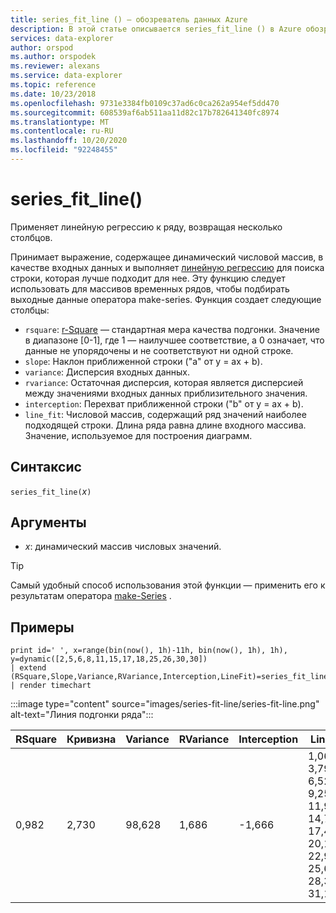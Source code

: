 ```yaml
---
title: series_fit_line () — обозреватель данных Azure
description: В этой статье описывается series_fit_line () в Azure обозреватель данных.
services: data-explorer
author: orspod
ms.author: orspodek
ms.reviewer: alexans
ms.service: data-explorer
ms.topic: reference
ms.date: 10/23/2018
ms.openlocfilehash: 9731e3384fb0109c37ad6c0ca262a954ef5dd470
ms.sourcegitcommit: 608539af6ab511aa11d82c17b782641340fc8974
ms.translationtype: MT
ms.contentlocale: ru-RU
ms.lasthandoff: 10/20/2020
ms.locfileid: "92248455"
---
```

# <a name="series_fit_line"></a>series_fit_line()

Применяет линейную регрессию к ряду, возвращая несколько столбцов.  

Принимает выражение, содержащее динамический числовой массив, в качестве входных данных и выполняет [линейную регрессию](https://en.wikipedia.org/wiki/Line_fitting) для поиска строки, которая лучше подходит для нее. Эту функцию следует использовать для массивов временных рядов, чтобы подбирать выходные данные оператора make-series. Функция создает следующие столбцы:
* `rsquare`: [r-Square](https://en.wikipedia.org/wiki/Coefficient_of_determination) — стандартная мера качества подгонки. Значение в диапазоне [0-1], где 1 — наилучшее соответствие, а 0 означает, что данные не упорядочены и не соответствуют ни одной строке. 
* `slope`: Наклон приближенной строки ("a" от y = ax + b).
* `variance`: Дисперсия входных данных.
* `rvariance`: Остаточная дисперсия, которая является дисперсией между значениями входных данных приблизительного значения.
* `interception`: Перехват приближенной строки ("b" от y = ax + b).
* `line_fit`: Числовой массив, содержащий ряд значений наиболее подходящей строки. Длина ряда равна длине входного массива. Значение, используемое для построения диаграмм.

## <a name="syntax"></a>Синтаксис

`series_fit_line(`*x*`)`

## <a name="arguments"></a>Аргументы

* *x*: динамический массив числовых значений.

> [!TIP]
> Самый удобный способ использования этой функции — применить его к результатам оператора [make-Series](make-seriesoperator.md) .

## <a name="examples"></a>Примеры

<!-- csl: https://help.kusto.windows.net:443/Samples -->
```kusto
print id=' ', x=range(bin(now(), 1h)-11h, bin(now(), 1h), 1h), y=dynamic([2,5,6,8,11,15,17,18,25,26,30,30])
| extend (RSquare,Slope,Variance,RVariance,Interception,LineFit)=series_fit_line(y)
| render timechart
```

:::image type="content" source="images/series-fit-line/series-fit-line.png" alt-text="Линия подгонки ряда":::

| RSquare | Кривизна | Variance | RVariance | Interception | LineFit                                                                                     |
|---------|-------|----------|-----------|--------------|---------------------------------------------------------------------------------------------|
| 0,982   | 2,730 | 98,628   | 1,686     | -1,666       | 1,064, 3,7945, 6,526, 9,256, 11,987, 14,718, 17,449, 20,180, 22,910, 25,641, 28,371, 31,102 |

